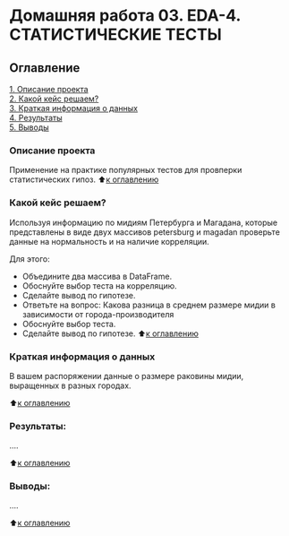 # Домашняя работа 03. EDA-4. СТАТИСТИЧЕСКИЕ ТЕСТЫ

## Оглавление  
[1. Описание проекта](https://github.com/meliashchenia/Skillfactory_DS_3.0/blob/main/EDA_4_HW_03/README.md#Описание-проекта)  
[2. Какой кейс решаем?](https://github.com/meliashchenia/Skillfactory_DS_3.0/blob/main/EDA_4_HW_03/README.md#Какой-кейс-решаем)  
[3. Краткая информация о данных](https://github.com/meliashchenia/Skillfactory_DS_3.0/blob/main/EDA_4_HW_03/README.md#Краткая-информация-о-данных)  
[4. Результаты](https://github.com/meliashchenia/Skillfactory_DS_3.0/blob/main/EDA_4_HW_03/README.md#Результаты)    
[5. Выводы](https://github.com/meliashchenia/Skillfactory_DS_3.0/blob/main/EDA_4_HW_03/README.md#Выводы) 

### Описание проекта    
Применение на практике популярных тестов для провперки статистических гипоз.
:arrow_up:[к оглавлению](https://github.com/meliashchenia/Skillfactory_DS_3.0/blob/main/EDA_4_HW_03/README.md#Оглавление)


### Какой кейс решаем?    
Используя информацию по мидиям Петербурга и Магадана, которые представлены в виде двух массивов petersburg и magadan проверьте данные на нормальность и на наличие корреляции.

Для этого:
- Объедините два массива в DataFrame. 
- Обоснуйте выбор теста на корреляцию. 
- Сделайте вывод по гипотезе.
- Ответьте на вопрос: Какова разница в среднем размере мидии в зависимости от города-производителя
- Обоснуйте выбор теста. 
- Сделайте вывод по гипотезе.
:arrow_up:[к оглавлению](https://github.com/meliashchenia/Skillfactory_DS_3.0/blob/main/EDA_4_HW_03/README.md#Оглавление)


### Краткая информация о данных
В вашем распоряжении данные о размере раковины мидии, выращенных в разных городах.

:arrow_up:[к оглавлению](https://github.com/meliashchenia/Skillfactory_DS_3.0/blob/main/EDA_4_HW_03/README.md#Оглавление)


### Результаты:  
....

:arrow_up:[к оглавлению](https://github.com/meliashchenia/Skillfactory_DS_3.0/blob/main/EDA_4_HW_03/README.md#Оглавление)


### Выводы:  
....

:arrow_up:[к оглавлению](https://github.com/meliashchenia/Skillfactory_DS_3.0/blob/main/EDA_4_HW_03/README.md#Оглавление)